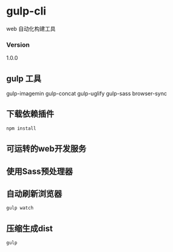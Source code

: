 # gulp-cli
web 自动化构建工具 

### Version
1.0.0

## gulp 工具
gulp-imagemin
gulp-concat
gulp-uglify
gulp-sass
browser-sync

## 下载依赖插件
```bash
npm install
```

##  可运转的web开发服务
##	使用Sass预处理器
##	自动刷新浏览器
```bash
gulp watch
```

## 压缩生成dist
```bash
gulp
```